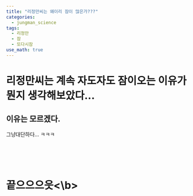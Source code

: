 ```yaml
---
title: "리정만씨는 왜이리 잠이 많은가???"
categories:
  - jungman_science
tags:
  - 리정만
  - 잠
  - 또다시잠
use_math: true
---
```


# 리정만씨는 계속 자도자도 잠이오는 이유가 뭔지 생각해보았다...
## 이유는 모르겠다.
그냥대단하다... ㅋㅋㅋ<br>
<br><br><br><br>

# <b>끝으으으읏<\b>